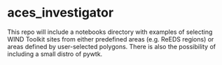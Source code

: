 # aces_investigator
This repo will include a notebooks directory with examples of selecting WIND Toolkit sites from either predefined areas (e.g. ReEDS regions) or areas defined by user-selected polygons. There is also the possibility of including a small distro of pywtk.
